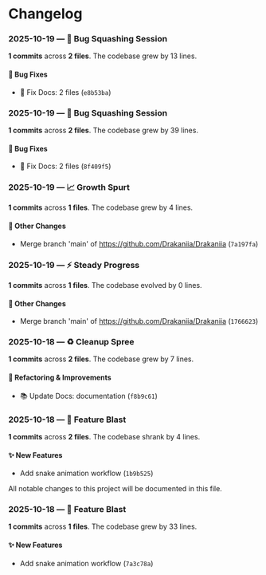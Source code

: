 # Changelog


### 2025-10-19 — 🔧 Bug Squashing Session

**1 commits** across **2 files**. The codebase grew by 13 lines.

#### 🐛 Bug Fixes
- 🐛 Fix Docs: 2 files (`e8b53ba`)



### 2025-10-19 — 🔧 Bug Squashing Session

**1 commits** across **2 files**. The codebase grew by 39 lines.

#### 🐛 Bug Fixes
- 🐛 Fix Docs: 2 files (`8f409f5`)



### 2025-10-19 — 📈 Growth Spurt

**1 commits** across **1 files**. The codebase grew by 4 lines.

#### 🔄 Other Changes
- Merge branch 'main' of https://github.com/Drakaniia/Drakaniia (`7a197fa`)



### 2025-10-19 — ⚡ Steady Progress

**1 commits** across **1 files**. The codebase evolved by 0 lines.

#### 🔄 Other Changes
- Merge branch 'main' of https://github.com/Drakaniia/Drakaniia (`1766623`)



### 2025-10-18 — ♻️ Cleanup Spree

**1 commits** across **2 files**. The codebase grew by 7 lines.

#### 🔧 Refactoring & Improvements
- 📚 Update Docs: documentation (`f8b9c61`)



### 2025-10-18 — 🚀 Feature Blast

**1 commits** across **2 files**. The codebase shrank by 4 lines.

#### ✨ New Features
- Add snake animation workflow (`1b9b525`)


All notable changes to this project will be documented in this file.

### 2025-10-18 — 🚀 Feature Blast

**1 commits** across **1 files**. The codebase grew by 33 lines.

#### ✨ New Features
- Add snake animation workflow (`7a3c78a`)

